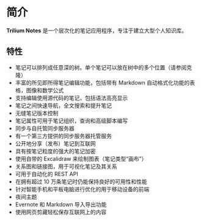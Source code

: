 # 简介

**Trilium Notes** 是一个层次化的笔记应用程序，专注于建立大型个人知识库。

## 特性

* 笔记可以排列成任意深的树。单个笔记可以放在树中的多个位置（请参阅克隆）
* 丰富的所见即所得笔记编辑功能，包括带有 Markdown 自动格式化功能的表格，图像和数学公式
* 支持编辑使用源代码的笔记，包括语法高亮显示
* 笔记之间快速导航，全文搜索和提升笔记
* 无缝笔记版本控制
* 笔记属性可用于笔记组织，查询和高级脚本编写
* 同步与自托管同步服务器
* 有一个第三方提供的同步服务器托管服务
* 公开地分享（发布）笔记到互联网
* 具有按笔记粒度的强大的笔记加密
* 使用自带的 Excalidraw 来绘制图表（笔记类型“画布”）
* 关系图和链接图，用于可视化笔记及其关系
* 可用于自动化的 REST API
* 在拥有超过 10 万条笔记时仍能保持良好的可用性和性能
* 针对智能手机和平板电脑进行优化的用于移动设备的前端
* 夜间主题
* Evernote 和 Markdown 导入导出功能
* 使用网页剪藏轻松保存互联网上的内容
